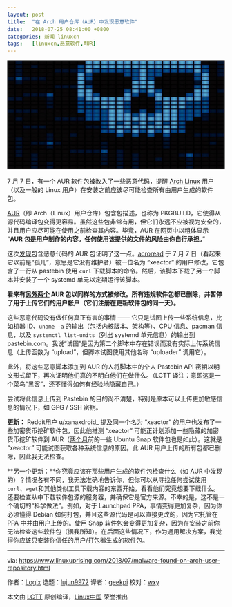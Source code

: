 ```yaml
---
layout: post
title:	"在 Arch 用户仓库（AUR）中发现恶意软件"
date:	2018-07-25 08:41:00 +0800 
categories:	新闻 linuxcn 
tags:	[linuxcn,恶意软件,AUR]
---
```



![](/Asserts/Images/album/201807/25/084110p8uzg6g6f6b066bl.jpg)


7 月 7 日，有一个 AUR 软件包被改入了一些恶意代码，提醒 [Arch Linux](https://www.archlinux.org/) 用户（以及一般的 Linux 用户）在安装之前应该尽可能检查所有由用户生成的软件包。


[AUR](https://aur.archlinux.org/)（即 Arch（Linux）用户仓库）包含包描述，也称为 PKGBUILD，它使得从源代码编译包变得更容易。虽然这些包非常有用，但它们永远不应被视为安全的，并且用户应尽可能在使用之前检查其内容。毕竟，AUR 在网页中以粗体显示 “**AUR 包是用户制作的内容。任何使用该提供的文件的风险由你自行承担。**”


这次[发现](https://lists.archlinux.org/pipermail/aur-general/2018-July/034152.html)包含恶意代码的 AUR 包证明了这一点。[acroread](https://aur.archlinux.org/cgit/aur.git/commit/?h=acroread&id=b3fec9f2f16703c2dae9e793f75ad6e0d98509bc) 于 7 月 7 日（看起来它以前是“孤儿”，意思是它没有维护者）被一位名为 “xeactor” 的用户修改，它包含了一行从 pastebin 使用 `curl` 下载脚本的命令。然后，该脚本下载了另一个脚本并安装了一个 systemd 单元以定期运行该脚本。


**看来有[另外两个](https://lists.archlinux.org/pipermail/aur-general/2018-July/034153.html) AUR 包以同样的方式被修改。所有违规软件包都已删除，并暂停了用于上传它们的用户帐户（它们注册在更新软件包的同一天）。**


这些恶意代码没有做任何真正有害的事情 —— 它只是试图上传一些系统信息，比如机器 ID、`uname -a` 的输出（包括内核版本、架构等）、CPU 信息、pacman 信息，以及 `systemctl list-units`（列出 systemd 单元信息）的输出到 pastebin.com。我说“试图”是因为第二个脚本中存在错误而没有实际上传系统信息（上传函数为 “upload”，但脚本试图使用其他名称 “uploader” 调用它）。


此外，将这些恶意脚本添加到 AUR 的人将脚本中的个人 Pastebin API 密钥以明文形式留下，再次证明他们真的不明白他们在做什么。（LCTT 译注：意即这是一个菜鸟“黑客”，还不懂得如何有经验地隐藏自己。）


尝试将此信息上传到 Pastebin 的目的尚不清楚，特别是原本可以上传更加敏感信息的情况下，如 GPG / SSH 密钥。


**更新：** Reddit用户 u/xanaxdroid\_ [提及](https://www.reddit.com/r/archlinux/comments/8x0p5z/reminder_to_always_read_your_pkgbuilds/e21iugg/)同一个名为 “xeactor” 的用户也发布了一些加密货币挖矿软件包，因此他推测 “xeactor” 可能正计划添加一些隐藏的加密货币挖矿软件到 AUR（[两个月](https://www.linuxuprising.com/2018/05/malware-found-in-ubuntu-snap-store.html)前的一些 Ubuntu Snap 软件包也是如此）。这就是 “xeactor” 可能试图获取各种系统信息的原因。此 AUR 用户上传的所有包都已删除，因此我无法检查。


**另一个更新：**你究竟应该在那些用户生成的软件包检查什么（如 AUR 中发现的）？情况各有不同，我无法准确地告诉你，但你可以从寻找任何尝试使用 `curl`、`wget`和其他类似工具下载内容的东西开始，看看他们究竟想要下载什么。还要检查从中下载软件包源的服务器，并确保它是官方来源。不幸的是，这不是一个确切的“科学做法”。例如，对于 Launchpad PPA，事情变得更加复杂，因为你必须懂得 Debian 如何打包，并且这些源代码是可以直接更改的，因为它托管在 PPA 中并由用户上传的。使用 Snap 软件包会变得更加复杂，因为在安装之前你无法检查这些软件包（据我所知）。在后面这些情况下，作为通用解决方案，我觉得你应该只安装你信任的用户/打包器生成的软件包。




---


via: <https://www.linuxuprising.com/2018/07/malware-found-on-arch-user-repository.html>


作者：[Logix](https://plus.google.com/118280394805678839070) 选题：[lujun9972](https://github.com/lujun9972) 译者：[geekpi](https://github.com/geekpi) 校对：[wxy](https://github.com/wxy)


本文由 [LCTT](https://github.com/LCTT/TranslateProject) 原创编译，[Linux中国](https://linux.cn/) 荣誉推出
